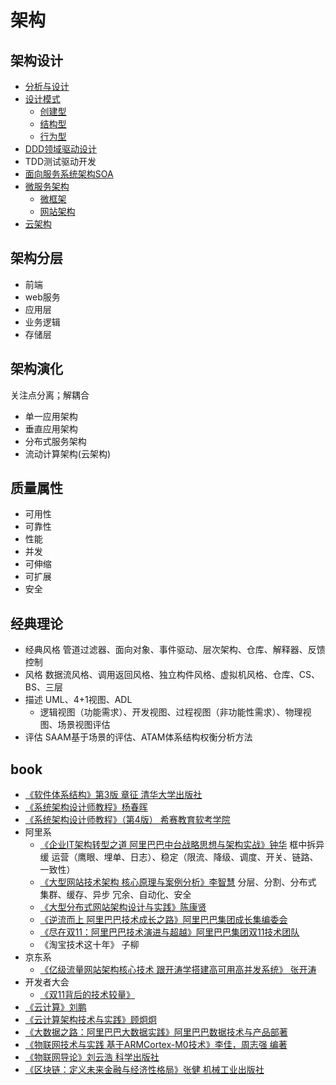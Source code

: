 # 架构

## 架构设计
* [分析与设计](/40-architecture/design/README.md)
* [设计模式](/40-architecture/design/10-design-pattern.md)
  - [创建型](/40-architecture/design/11-design-pattern-create.md)
  - [结构型](/40-architecture/design/12-design-pattern-struct.md)
  - [行为型](/40-architecture/design/13-design-pattern-behaviour.md)
* [DDD领域驱动设计](/40-architecture/design/30-ddd.md)
* TDD测试驱动开发
* [面向服务系统架构SOA](/40-architecture/02-soa.md)
* [微服务架构](/40-architecture/03-ms.md)
  * [微框架](/40-architecture/31-ms-framework.md)
  * [网站架构](/40-architecture/90-misc-architecture.md)
* [云架构](/40-architecture/cloud/README.md)

## 架构分层
* 前端
* web服务
* 应用层
* 业务逻辑
* 存储层

## 架构演化
关注点分离；解耦合
* 单一应用架构
* 垂直应用架构
* 分布式服务架构
* 流动计算架构(云架构)

## 质量属性
* 可用性
* 可靠性
* 性能
* 并发
* 可伸缩
* 可扩展
* 安全

## 经典理论
* 经典风格 管道过滤器、面向对象、事件驱动、层次架构、仓库、解释器、反馈控制
* 风格 数据流风格、调用返回风格、独立构件风格、虚拟机风格、仓库、CS、BS、三层
* 描述 UML、4+1视图、ADL
  * 逻辑视图（功能需求）、开发视图、过程视图（非功能性需求）、物理视图、场景视图评估
* 评估 SAAM基于场景的评估、ATAM体系结构权衡分析方法

<!-- ![CAPES](./img/CAPES.png) -->

## book
* [《软件体系结构》第3版 章征 清华大学出版社](/docs/99-book/notes/40-architecture/软件体系结构.md)
* [《系统架构设计师教程》杨春晖](/99-book/notes/80-project/系统架构设计师教程.md)
* [《系统架构设计师教程》（第4版） 希赛教育软考学院](/99-book/notes/80-project/系统架构设计师教程(第4版).md)
* 阿里系
  * [《企业IT架构转型之道 阿里巴巴中台战略思想与架构实战》钟华](/99-book/notes/40-architecture/企业IT架构转型之道.md) 框中拆异缓 运营（鹰眼、埋单、日志）、稳定（限流、降级、调度、开关、链路、一致性）
  * [《大型网站技术架构 核心原理与案例分析》李智慧](/99-book/notes/40-architecture/大型网站技术架构.md) 分层、分割、分布式 集群、缓存、异步 冗余、自动化、安全
  * [《大型分布式网站架构设计与实践》陈康贤](/99-book/notes/40-architecture/大型分布式网站架构.md)
  * [《逆流而上 阿里巴巴技术成长之路》阿里巴巴集团成长集编委会](/99-book/notes/40-architecture/逆流而上.md)
  * [《尽在双11：阿里巴巴技术演进与超越》阿里巴巴集团双11技术团队](/99-book/notes/40-architecture/尽在双11.md)
  * 《淘宝技术这十年》 子柳
* 京东系
  * [《亿级流量网站架构核心技术 跟开涛学搭建高可用高并发系统》 张开涛](/99-book/notes/40-architecture/亿级流量网站架构核心技术.md)
* 开发者大会
  * [《双11背后的技术较量》](/99-book/notes/40-architecture/双11背后的技术较量.md)
* [《云计算》刘鹏](/99-book/notes/51-cloud/云计算.md)
* [《云计算架构技术与实践》顾炯炯](/99-book/notes/51-cloud/云计算架构.md)
* [《大数据之路：阿里巴巴大数据实践》阿里巴巴数据技术与产品部著](/99-book/notes/51-cloud/大数据之路.md)
* [《物联网技术与实践 基于ARMCortex-M0技术》李佳，周志强 编著](/99-book/notes/51-cloud/物联网技术与实践.md)
* [《物联网导论》刘云浩 科学出版社](/99-book/notes/51-cloud/物联网导论.md)
* [《区块链：定义未来金融与经济性格局》张健 机械工业出版社](/99-book/notes/51-cloud/区块链.md)